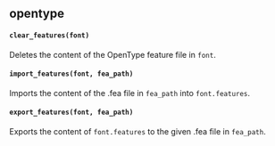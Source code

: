## opentype

#### `clear_features(font)`

Deletes the content of the OpenType feature file in `font`.

#### `import_features(font, fea_path)`

Imports the content of the .fea file in `fea_path` into `font.features`.

#### `export_features(font, fea_path)`

Exports the content of `font.features` to the given .fea file in `fea_path`.

